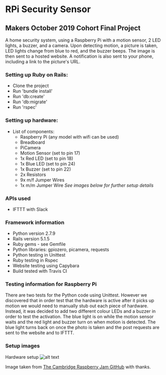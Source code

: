 # RPi Security Sensor
## Makers October 2019 Cohort Final Project

A home security system, using a Raspberry Pi  with a motion sensor, 2 LED lights, a buzzer, and a camera. Upon detecting motion, a picture is taken, LED lights change from blue to red, and the buzzer beeps. The image is then sent to a hosted website. A notification is also sent to your phone, including a link to the picture's URL.

### Setting up Ruby on Rails:
- Clone the project
- Run 'bundle install'
- Run 'db:create'
- Run 'db:migrate'
- Run 'rspec'

### Setting up hardware:
- List of components:
  - Raspberry Pi (any model with wifi can be used)
  - Breadboard
  - PiCamera
  - Motion Sensor (set to pin 17)
  - 1x Red LED (set to pin 18)
  - 1x Blue LED (set to pin 24)
  - 1x Buzzer (set to pin 22)
  - 2x Resistors
  - 9x m/f Jumper Wires
  - 1x m/m Jumper Wire
*See images below for further setup details*

### APIs used
- IFTTT with Slack

### Framework information
- Python version 2.7.9
- Rails version 5.1.5
- Ruby gems - see Gemfile
- Python libraries: gpiozero, picamera, requests
- Python testing in Unittest
- Ruby testing in Rspec
- Website testing using Capybara
- Build tested with Travis CI

### Testing information for Raspberry Pi
There are two tests for the Python code using Unittest. However we discovered that in order test that the hardware is active after it picks up motion we would need to manually stub out each piece of hardware. Instead, it was decided to add two different colour LEDs and a buzzer in order to test the activation. The blue light is on while the motion sensor waits and the red light and buzzer turn on when motion is detected. The blue light turns back on once the photo is taken and the post requests are sent to the website and to IFTTT.

### Setup images
Hardware setup
![alt text](https://github.com/SHUBV92/RPI-Security-Sensor/blob/master/setupPhotos/Screenshot%202020-01-16%20at%2014.24.11.png)

Image taken from [The Cambridge Raspberry Jam GitHub](https://github.com/CamJam-EduKit/EduKit2) with thanks.

